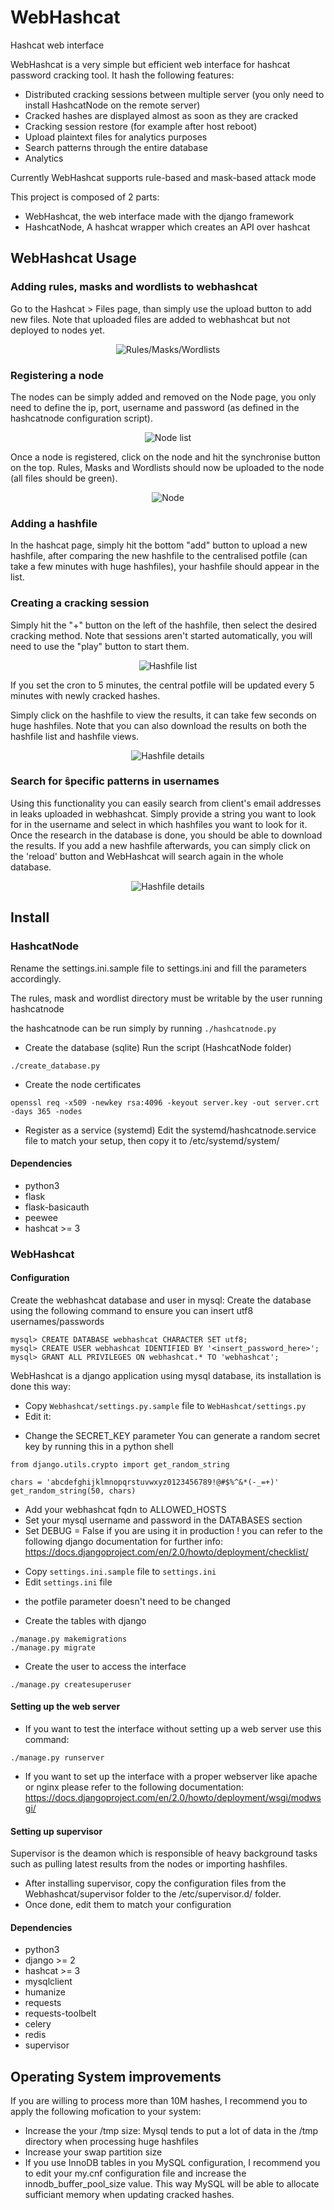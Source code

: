 # WebHashcat
Hashcat web interface

WebHashcat is a very simple but efficient web interface for hashcat password cracking tool.
It hash the following features:
* Distributed cracking sessions between multiple server (you only need to install HashcatNode on the remote server)
* Cracked hashes are displayed almost as soon as they are cracked
* Cracking session restore (for example after host reboot)
* Upload plaintext files for analytics purposes
* Search patterns through the entire database
* Analytics

Currently WebHashcat supports rule-based and mask-based attack mode

This project is composed of 2 parts: 
- WebHashcat, the web interface made with the django framework 
- HashcatNode, A hashcat wrapper which creates an API over hashcat

## WebHashcat Usage

### Adding rules, masks and wordlists to webhashcat

Go to the Hashcat > Files page, than simply use the upload button to add new files. Note that uploaded files are added to webhashcat but not deployed to nodes yet.

<p align="center"><img src="./screenshots/webhashcat_files.png" alt="Rules/Masks/Wordlists"></p>

### Registering a node

The nodes can be simply added and removed on the Node page, you only need to define the ip, port, username and password (as defined in the hashcatnode configuration script).

<p align="center"><img src="./screenshots/webhashcat_node_list.png" alt="Node list"></p>

Once a node is registered, click on the node and hit the synchronise button on the top. Rules, Masks and Wordlists should now be uploaded to the node (all files should be green).

<p align="center"><img src="./screenshots/webhashcat_node.png" alt="Node"></p>

### Adding a hashfile

In the hashcat page, simply hit the bottom "add" button to upload a new hashfile, after comparing the new hashfile to the centralised potfile (can take a few minutes with huge hashfiles), your hashfile should appear in the list.

### Creating a cracking session

Simply hit the "+" button on the left of the hashfile, then select the desired cracking method. Note that sessions aren't started automatically, you will need to use the "play" button to start them.

<p align="center"><img src="./screenshots/webhashcat_hashfile_list.png" alt="Hashfile list"></p>

If you set the cron to 5 minutes, the central potfile will be updated every 5 minutes with newly cracked hashes.

Simply click on the hashfile to view the results, it can take few seconds on huge hashfiles. Note that you can also download the results on both the hashfile list and hashfile views.

<p align="center"><img src="./screenshots/webhashcat_hashfile.png" alt="Hashfile details"></p>

### Search for ŝpecific patterns in usernames

Using this functionality you can easily search from client's email addresses in leaks uploaded in webhashcat. Simply provide a string you want to look for in the username and select in which hashfiles you want to look for it. Once the research in the database is done, you should be able to download the results. If you add a new hashfile afterwards, you can simply click on the 'reload' button and WebHashcat will search again in the whole database.

<p align="center"><img src="./screenshots/webhashcat_searches.png" alt="Hashfile details"></p>

## Install

### HashcatNode

Rename the settings.ini.sample file to settings.ini and fill the parameters accordingly.

The rules, mask and wordlist directory must be writable by the user running hashcatnode

the hashcatnode can be run simply by running `./hashcatnode.py`

* Create the database (sqlite)
Run the script (HashcatNode folder)
```
./create_database.py
```

* Create the node certificates
```
openssl req -x509 -newkey rsa:4096 -keyout server.key -out server.crt -days 365 -nodes
```

* Register as a service (systemd)
Edit the systemd/hashcatnode.service file to match your setup, then copy it to /etc/systemd/system/ 

#### Dependencies

- python3
- flask
- flask-basicauth
- peewee
- hashcat >= 3

### WebHashcat

#### Configuration

Create the webhashcat database and user in mysql:
Create the database using the following command to ensure you can insert utf8 usernames/passwords
```
mysql> CREATE DATABASE webhashcat CHARACTER SET utf8;
mysql> CREATE USER webhashcat IDENTIFIED BY '<insert_password_here>';
mysql> GRANT ALL PRIVILEGES ON webhashcat.* TO 'webhashcat';
```

WebHashcat is a django application using mysql database, its installation is done this way:
* Copy `Webhashcat/settings.py.sample` file to `WebHashcat/settings.py`
* Edit it:
- Change the SECRET_KEY parameter
You can generate a random secret key by running this in a python shell
```
from django.utils.crypto import get_random_string

chars = 'abcdefghijklmnopqrstuvwxyz0123456789!@#$%^&*(-_=+)'
get_random_string(50, chars)
```
- Add your webhashcat fqdn to ALLOWED_HOSTS
- Set your mysql username and password in the DATABASES section
- Set DEBUG = False if you are using it in production !
you can refer to the following django documentation for further info: https://docs.djangoproject.com/en/2.0/howto/deployment/checklist/

* Copy `settings.ini.sample` file to `settings.ini`
* Edit `settings.ini` file
- the potfile parameter doesn't need to be changed

* Create the tables with django
```
./manage.py makemigrations
./manage.py migrate
```

* Create the user to access the interface
```
./manage.py createsuperuser
```

#### Setting up the web server

* If you want to test the interface without setting up a web server use this command:
```
./manage.py runserver
```

* If you want to set up the interface with a proper webserver like apache or nginx please refer to the following documentation:
https://docs.djangoproject.com/en/2.0/howto/deployment/wsgi/modwsgi/

#### Setting up supervisor

Supervisor is the deamon which is responsible of heavy background tasks such as pulling latest results from the nodes or importing hashfiles.

* After installing supervisor, copy the configuration files from the Webhashcat/supervisor folder to the /etc/supervisor.d/ folder.
* Once done, edit them to match your configuration

#### Dependencies

- python3
- django >= 2
- hashcat >= 3
- mysqlclient
- humanize
- requests
- requests-toolbelt
- celery
- redis
- supervisor

## Operating System improvements

If you are willing to process more than 10M hashes, I recommend you to apply the following mofication to your system:
* Increase the your /tmp size: Mysql tends to put a lot of data in the /tmp directory when processing huge hashfiles
* Increase your swap partition size
* If you use InnoDB tables in you MySQL configuration, I recommend you to edit your my.cnf configuration file and increase the innodb_buffer_pool_size value. This way MySQL will be able to allocate sufficiant memory when updating cracked hashes.

